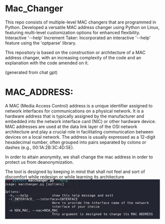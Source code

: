 # Mac_Changer
This repo consists of multiple-level MAC changers that are programmed in Python. Developed a versatile MAC address changer using Python on Linux, featuring multi-level customization options for enhanced flexibility. Interactive '--help' Increment Taker: Incorporated an interactive '--help' feature using the 'optparse' library.

This repository is based on the construction or architecture of a MAC address changer, with an increasing complexity of the code and an explanation with the code amended on it.

(generated from chat gpt)
# MAC_ADDRESS:
A MAC (Media Access Control) address is a unique identifier assigned to network interfaces for communications on a physical network. It is a hardware address that is typically assigned by the manufacturer and embedded into the network interface card (NIC) or other hardware device. MAC addresses are used at the data link layer of the OSI network architecture and play a crucial role in facilitating communication between devices on a local network. The address is usually expressed as a 12-digit hexadecimal number, often grouped into pairs separated by colons or dashes (e.g., 00:1A:2B:3C:4D:5E).

In order to attain anonymity, we shall change the mac address in order to protect us from deanonymization.

The tool is designed by keeping in mind that shall not feel and sort of discomfort while redesign or while learning its architecture 
![picture](code1.jpg)
